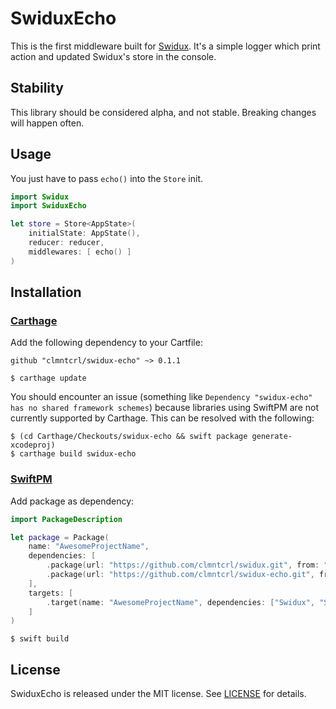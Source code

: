# SwiduxEcho

This is the first middleware built for [Swidux](https://github.com/clmntcrl/swidux). It's a simple logger which print action and updated Swidux's store in the console. 

## Stability

This library should be considered alpha, and not stable. Breaking changes will happen often.

## Usage

You just have to pass `echo()`  into the `Store` init.

```swift
import Swidux
import SwiduxEcho

let store = Store<AppState>(
    initialState: AppState(),
    reducer: reducer,
    middlewares: [ echo() ]
)
```

## Installation

### [Carthage](https://github.com/Carthage/Carthage)

Add the following dependency to your Cartfile:

```
github "clmntcrl/swidux-echo" ~> 0.1.1
```

```
$ carthage update
```

You should encounter an issue (something like `Dependency "swidux-echo" has no shared framework schemes`) because libraries using SwiftPM are not currently supported by Carthage. This can be resolved with the following: 

```
$ (cd Carthage/Checkouts/swidux-echo && swift package generate-xcodeproj)
$ carthage build swidux-echo
```


### [SwiftPM](https://github.com/apple/swift-package-manager)

Add package as dependency:

```swift
import PackageDescription

let package = Package(
    name: "AwesomeProjectName",
    dependencies: [
        .package(url: "https://github.com/clmntcrl/swidux.git", from: "0.1.1"),
        .package(url: "https://github.com/clmntcrl/swidux-echo.git", from: "0.1.1"),
    ],
    targets: [
        .target(name: "AwesomeProjectName", dependencies: ["Swidux", "SwiduxEcho"])
    ]
)
```

```
$ swift build
```

## License

SwiduxEcho is released under the MIT license. See [LICENSE](LICENSE) for details.
